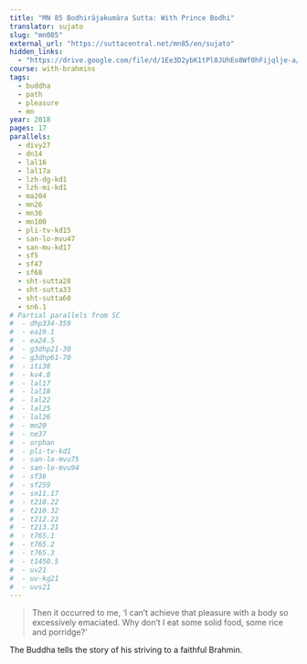 ```yaml
---
title: "MN 85 Bodhirājakumāra Sutta: With Prince Bodhi"
translator: sujato
slug: "mn085"
external_url: "https://suttacentral.net/mn85/en/sujato"
hidden_links:
  - "https://drive.google.com/file/d/1Ee3D2ybK1tPl8JUhEo8Wf0hFijqlje-a/view?usp=drivesdk"
course: with-brahmins
tags:
  - buddha
  - path
  - pleasure
  - mn
year: 2018
pages: 17
parallels:
  - divy27
  - dn14
  - lal16
  - lal17a
  - lzh-dg-kd1
  - lzh-mi-kd1
  - ma204
  - mn26
  - mn36
  - mn100
  - pli-tv-kd15
  - san-lo-mvu47
  - san-mu-kd17
  - sf5
  - sf47
  - sf68
  - sht-sutta28
  - sht-sutta33
  - sht-sutta60
  - sn6.1
# Partial parallels from SC
#  - dhp334-359
#  - ea19.1
#  - ea24.5
#  - g3dhp21-30
#  - g3dhp61-70
#  - iti38
#  - kv4.8
#  - lal17
#  - lal18
#  - lal22
#  - lal25
#  - lal26
#  - mn20
#  - ne37
#  - orphan
#  - pli-tv-kd1
#  - san-lo-mvu75
#  - san-lo-mvu94
#  - sf36
#  - sf259
#  - sn11.17
#  - t210.22
#  - t210.32
#  - t212.22
#  - t213.21
#  - t765.1
#  - t765.2
#  - t765.3
#  - t1450.5
#  - uv21
#  - uv-kg21
#  - uvs21
---
```


> Then it occurred to me, ‘I can’t achieve that pleasure with a body so excessively emaciated. Why don’t I eat some solid food, some rice and porridge?’

The Buddha tells the story of his striving to a faithful Brahmin.
